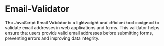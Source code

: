 # Email-Validator
The JavaScript Email Validator is a lightweight and efficient tool designed to validate email addresses in web applications and forms. This validator helps ensure that users provide valid email addresses before submitting forms, preventing errors and improving data integrity. 
